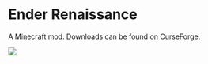 # Ender Renaissance

A Minecraft mod. Downloads can be found on CurseForge.

![](https://i.imgur.com/q3CooZb.png)

